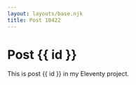 ```yaml
---
layout: layouts/base.njk
title: Post 10422
---
```


# Post {{ id }}

This is post {{ id }} in my Eleventy project.
